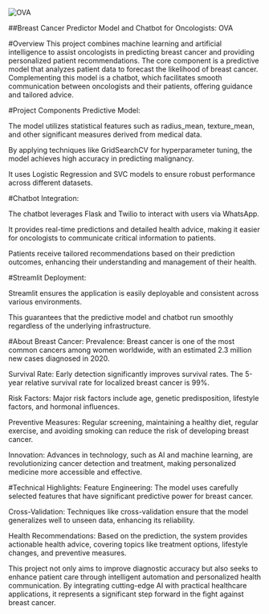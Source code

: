 
![OVA](https://github.com/user-attachments/assets/f4e54a6a-d216-40dd-8281-dac159802be7)



##Breast Cancer Predictor Model and Chatbot for Oncologists: OVA

#Overview
This project combines machine learning and artificial intelligence to assist oncologists in predicting breast cancer and providing personalized patient recommendations. The core component is a predictive model that analyzes patient data to forecast the likelihood of breast cancer. Complementing this model is a chatbot, which facilitates smooth communication between oncologists and their patients, offering guidance and tailored advice.

#Project Components
Predictive Model:

The model utilizes statistical features such as radius_mean, texture_mean, and other significant measures derived from medical data.

By applying techniques like GridSearchCV for hyperparameter tuning, the model achieves high accuracy in predicting malignancy.

It uses Logistic Regression and SVC models to ensure robust performance across different datasets.

#Chatbot Integration:

The chatbot leverages Flask and Twilio to interact with users via WhatsApp.

It provides real-time predictions and detailed health advice, making it easier for oncologists to communicate critical information to patients.

Patients receive tailored recommendations based on their prediction outcomes, enhancing their understanding and management of their health.

#Streamlit Deployment:

Streamlit ensures the application is easily deployable and consistent across various environments.

This guarantees that the predictive model and chatbot run smoothly regardless of the underlying infrastructure.

#About Breast Cancer:
Prevalence: Breast cancer is one of the most common cancers among women worldwide, with an estimated 2.3 million new cases diagnosed in 2020.

Survival Rate: Early detection significantly improves survival rates. The 5-year relative survival rate for localized breast cancer is 99%.

Risk Factors: Major risk factors include age, genetic predisposition, lifestyle factors, and hormonal influences.

Preventive Measures: Regular screening, maintaining a healthy diet, regular exercise, and avoiding smoking can reduce the risk of developing breast cancer.

Innovation: Advances in technology, such as AI and machine learning, are revolutionizing cancer detection and treatment, making personalized medicine more accessible and effective.

#Technical Highlights:
Feature Engineering: The model uses carefully selected features that have significant predictive power for breast cancer.

Cross-Validation: Techniques like cross-validation ensure that the model generalizes well to unseen data, enhancing its reliability.

Health Recommendations: Based on the prediction, the system provides actionable health advice, covering topics like treatment options, lifestyle changes, and preventive measures.

This project not only aims to improve diagnostic accuracy but also seeks to enhance patient care through intelligent automation and personalized health communication. By integrating cutting-edge AI with practical healthcare applications, it represents a significant step forward in the fight against breast cancer.
